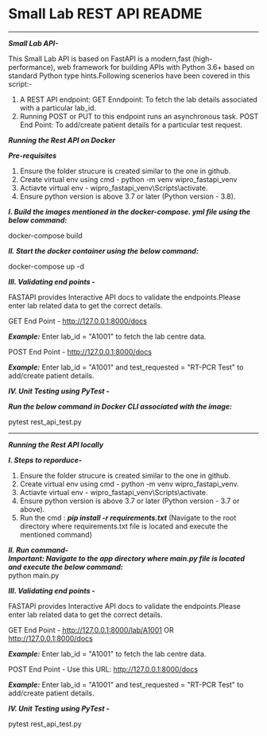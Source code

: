 # Small Lab REST API README
----------------------------

***Small Lab API-***</br>

This Small Lab API is based on FastAPI is a modern,fast (high-performance), web framework for building APIs with Python 3.6+ based on standard Python type hints.Following scenerios have
been covered in this script:-
1. A REST API endpoint: GET Enndpoint: To fetch the lab details associated with a particular lab_id.
2. Running POST or PUT to this endpoint runs an asynchronous task. 
   POST End Point: To add/create patient details for a particular test request.
   
***Running the Rest API on Docker***</br>

***Pre-requisites***</br>

1. Ensure the folder strucure is created similar to the one in github.</br>
2. Create virtual env using cmd - python -m venv wipro_fastapi_venv </br>
3. Actiavte virtual env - wipro_fastapi_venv\Scripts\activate. </br>
4. Ensure python version is above 3.7 or later (Python version - 3.8). </br>

***I. Build the images mentioned in the docker-compose. yml file using the below command:***</br>

docker-compose build

***II. Start the docker container using the below command:***</br>

docker-compose up -d

***III. Validating end points -***</br>

FASTAPI provides Interactive API docs to validate the endpoints.Please enter lab related data to get the correct details.

GET End Point -  http://127.0.0.1:8000/docs </br>

***Example:*** Enter lab_id = "A1001" to fetch the lab centre data.
   
POST End Point - http://127.0.0.1:8000/docs </br>

***Example:*** Enter lab_id = "A1001" and test_requested = "RT-PCR Test" to add/create patient details.

***IV. Unit Testing using PyTest -***</br>

***Run the below command in Docker CLI associated with the image:***</br>

pytest rest_api_test.py

--------------------------------------------------------------------------------------------------------------------------------------------------------------------------------------
***Running the Rest API locally***</br>

***I. Steps to reporduce-***
1. Ensure the folder strucure is created similar to the one in github.
2. Create virtual env  using cmd - python -m venv wipro_fastapi_venv.
3. Actiavte virtual env - wipro_fastapi_venv\Scripts\activate.
4. Ensure python version is above 3.7 or later (Python version - 3.7 or above).
5. Run the cmd : ***pip install -r requirements.txt*** (Navigate to the root directory where requirements.txt file is located and execute the mentioned command) </br>

***II. Run command-***</br>
***Important: Navigate to the app directory where main.py file is located and execute the below command:***</br>
python main.py

***III. Validating end points -***

FASTAPI provides Interactive API docs to validate the endpoints.Please enter lab related data to get the correct details.

GET End Point -  http://127.0.0.1:8000/lab/A1001    OR  http://127.0.0.1:8000/docs </br>

***Example:*** Enter lab_id = "A1001" to fetch the lab centre data.
   
POST End Point - Use this URL: http://127.0.0.1:8000/docs </br>

***Example:*** Enter lab_id = "A1001" and test_requested = "RT-PCR Test" to add/create patient details.

***IV. Unit Testing using PyTest -***

pytest rest_api_test.py
   

   
